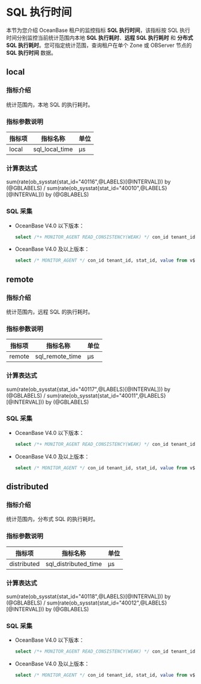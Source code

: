 # SQL 执行时间

本节为您介绍 OceanBase 租户的监控指标 **SQL 执行时间**，该指标按 SQL 执行时间分别监控当前统计范围内本地 **SQL 执行耗时**、**远程 SQL 执行耗时** 和 **分布式 SQL 执行耗时**。您可指定统计范围，查询租户在单个 Zone 或 OBServer 节点的 **SQL 执行时间** 数据。

## local

### 指标介绍

统计范围内，本地 SQL 的执行耗时。

### 指标参数说明

| **指标项** |     **指标名称**      | **单位** |
|---------|-------------------|--------|
| local    | sql_local_time | μs     |

### 计算表达式

sum(rate(ob_sysstat{stat_id="40116",@LABELS}[@INTERVAL])) by (@GBLABELS) / sum(rate(ob_sysstat{stat_id="40010",@LABELS}[@INTERVAL])) by (@GBLABELS)

### SQL 采集

* OceanBase V4.0 以下版本：

  ```sql
  select /*+ MONITOR_AGENT READ_CONSISTENCY(WEAK) */ con_id tenant_id, stat_id, value from v$sysstat where stat_id IN (40010, 40116) and (con_id > 1000 or con_id = 1) and class < 1000
  ```

* OceanBase V4.0 及以上版本：

  ```sql
  select /* MONITOR_AGENT */ con_id tenant_id, stat_id, value from v$sysstat where stat_id IN (40010, 40116) and (con_id > 1000 or con_id = 1) and class < 1000
  ```

## remote

### 指标介绍

统计范围内，远程 SQL 的执行耗时。

### 指标参数说明

| **指标项** |         **指标名称**         | **单位** |
|---------|--------------------------|--------|
| remote    | sql_remote_time | μs     |

### 计算表达式

sum(rate(ob_sysstat{stat_id="40117",@LABELS}[@INTERVAL])) by (@GBLABELS) / sum(rate(ob_sysstat{stat_id="40011",@LABELS}[@INTERVAL])) by (@GBLABELS)

### SQL 采集

* OceanBase V4.0 以下版本：

  ```sql
  select /*+ MONITOR_AGENT READ_CONSISTENCY(WEAK) */ con_id tenant_id, stat_id, value from v$sysstat where stat_id IN (40011, 40117) and (con_id > 1000 or con_id = 1) and class < 1000
  ```

* OceanBase V4.0 及以上版本：

  ```sql
  select /* MONITOR_AGENT */ con_id tenant_id, stat_id, value from v$sysstat where stat_id IN (40011, 40117) and (con_id > 1000 or con_id = 1) and class < 1000
  ```

## distributed

### 指标介绍

统计范围内，分布式 SQL 的执行耗时。

### 指标参数说明

| **指标项** |          **指标名称**          | **单位** |
|---------|----------------------------|--------|
| distributed    | sql_distributed_time | μs    |

### 计算表达式

sum(rate(ob_sysstat{stat_id="40118",@LABELS}[@INTERVAL])) by (@GBLABELS) / sum(rate(ob_sysstat{stat_id="40012",@LABELS}[@INTERVAL])) by (@GBLABELS)

### SQL 采集

* OceanBase V4.0 以下版本：

  ```sql
  select /*+ MONITOR_AGENT READ_CONSISTENCY(WEAK) */ con_id tenant_id, stat_id, value from v$sysstat where stat_id IN (40012, 40118) and (con_id > 1000 or con_id = 1) and class < 1000
  ```

* OceanBase V4.0 及以上版本：

  ```sql
  select /* MONITOR_AGENT */ con_id tenant_id, stat_id, value from v$sysstat where stat_id IN (40012, 40118) and (con_id > 1000 or con_id = 1) and class < 1000
  ```
